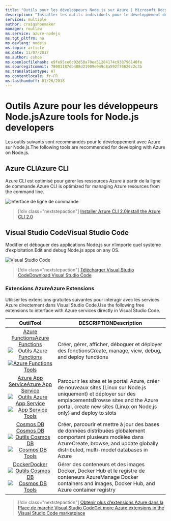 ```yaml
---
title: "Outils pour les développeurs Node.js sur Azure | Microsoft Docs"
description: "Installer les outils individuels pour le développement de Node.js sur Azure"
services: multiple
author: craigshoemaker
manager: routlaw
ms.service: azure-nodejs
ms.tgt_pltfrm: na
ms.devlang: nodejs
ms.topic: article
ms.date: 11/07/2017
ms.author: cshoe
ms.openlocfilehash: e9fe95ce6c02d50a70ea51284174c938796148fe
ms.sourcegitcommit: 78001187db408d21909e949c8a592f76626c2c3b
ms.translationtype: HT
ms.contentlocale: fr-FR
ms.lasthandoff: 01/26/2018
---
```

# <a name="azure-tools-for-nodejs-developers"></a><span data-ttu-id="b0567-103">Outils Azure pour les développeurs Node.js</span><span class="sxs-lookup"><span data-stu-id="b0567-103">Azure tools for Node.js developers</span></span>
<span data-ttu-id="b0567-104">Les outils suivants sont recommandés pour le développement avec Azure sur Node.js.</span><span class="sxs-lookup"><span data-stu-id="b0567-104">The following tools are recommended for developing with Azure on Node.js.</span></span>

## <a name="azure-cli"></a><span data-ttu-id="b0567-105">Azure CLI</span><span class="sxs-lookup"><span data-stu-id="b0567-105">Azure CLI</span></span>
<span data-ttu-id="b0567-106">Azure CLI est optimisé pour gérer les ressources Azure à partir de la ligne de commande.</span><span class="sxs-lookup"><span data-stu-id="b0567-106">Azure CLI is optimized for managing Azure resources from the command line.</span></span>

![Interface de ligne de commande](media/node-azure-tools/cli.png)
 
> [!div class="nextstepaction"]
> [<span data-ttu-id="b0567-108">Installer Azure CLI 2.0</span><span class="sxs-lookup"><span data-stu-id="b0567-108">Install the Azure CLI 2.0</span></span>](https://docs.microsoft.com/cli/azure/install-az-cli2)

## <a name="visual-studio-code"></a><span data-ttu-id="b0567-109">Visual Studio Code</span><span class="sxs-lookup"><span data-stu-id="b0567-109">Visual Studio Code</span></span>
<span data-ttu-id="b0567-110">Modifier et déboguer des applications Node.js sur n’importe quel système d’exploitation.</span><span class="sxs-lookup"><span data-stu-id="b0567-110">Edit and debug Node.js apps on any OS.</span></span>

![Visual Studio Code](media/node-azure-tools/vs-code.png)

> [!div class="nextstepaction"]
> [<span data-ttu-id="b0567-112">Télécharger Visual Studio Code</span><span class="sxs-lookup"><span data-stu-id="b0567-112">Download Visual Studio Code</span></span>](https://code.visualstudio.com)

### <a name="azure-extensions"></a><span data-ttu-id="b0567-113">Extensions Azure</span><span class="sxs-lookup"><span data-stu-id="b0567-113">Azure Extensions</span></span>
<span data-ttu-id="b0567-114">Utiliser les extensions gratuites suivantes pour interagir avec les services Azure directement dans Visual Studio Code.</span><span class="sxs-lookup"><span data-stu-id="b0567-114">Use the following free extensions to interface with Azure services directly in Visual Studio Code.</span></span>

| <span data-ttu-id="b0567-115">Outil</span><span class="sxs-lookup"><span data-stu-id="b0567-115">Tool</span></span> | <span data-ttu-id="b0567-116">DESCRIPTION</span><span class="sxs-lookup"><span data-stu-id="b0567-116">Description</span></span>  |
|:---------:|---------|
| [<span data-ttu-id="b0567-117">Azure Functions</span><span class="sxs-lookup"><span data-stu-id="b0567-117">Azure Functions</span></span>](https://marketplace.visualstudio.com/items?itemName=ms-azuretools.vscode-azurefunctions) <br> <span data-ttu-id="b0567-118">[![Outils Azure Functions](media/node-azure-tools/icon-azure-functions.png)](https://marketplace.visualstudio.com/items?itemName=ms-azuretools.vscode-azurefunctions)</span><span class="sxs-lookup"><span data-stu-id="b0567-118">[![Azure Functions Tools](media/node-azure-tools/icon-azure-functions.png)](https://marketplace.visualstudio.com/items?itemName=ms-azuretools.vscode-azurefunctions)</span></span> | <span data-ttu-id="b0567-119">Créer, gérer, afficher, déboguer et déployer des fonctions</span><span class="sxs-lookup"><span data-stu-id="b0567-119">Create, manage, view, debug, and deploy functions</span></span>|
| [<span data-ttu-id="b0567-120">Azure App Service</span><span class="sxs-lookup"><span data-stu-id="b0567-120">Azure App Service</span></span>](https://marketplace.visualstudio.com/items?itemName=ms-azuretools.vscode-azureappservice) <br> <span data-ttu-id="b0567-121">[![Outils Azure App Service](media/node-azure-tools/icon-azure-app-service.png)](https://marketplace.visualstudio.com/items?itemName=ms-azuretools.vscode-azureappservice)</span><span class="sxs-lookup"><span data-stu-id="b0567-121">[![App Service Tools](media/node-azure-tools/icon-azure-app-service.png)](https://marketplace.visualstudio.com/items?itemName=ms-azuretools.vscode-azureappservice)</span></span> | <span data-ttu-id="b0567-122">Parcourir les sites et le portail Azure, créer de nouveaux sites (Linux sur Node.js uniquement) et déployer sur des emplacements</span><span class="sxs-lookup"><span data-stu-id="b0567-122">Browse sites and the Azure portal, create new sites (Linux on Node.js only) and deploy to slots</span></span> |
| [<span data-ttu-id="b0567-123">Cosmos DB </span><span class="sxs-lookup"><span data-stu-id="b0567-123">Cosmos DB </span></span>](https://marketplace.visualstudio.com/items?itemName=ms-azuretools.vscode-cosmosdb)  <br> <span data-ttu-id="b0567-124">[![Outils Cosmos DB](media/node-azure-tools/icon-cosmos-db.png)](https://marketplace.visualstudio.com/items?itemName=ms-azuretools.vscode-cosmosdb)</span><span class="sxs-lookup"><span data-stu-id="b0567-124">[![Cosmos DB Tools](media/node-azure-tools/icon-cosmos-db.png)](https://marketplace.visualstudio.com/items?itemName=ms-azuretools.vscode-cosmosdb)</span></span>| <span data-ttu-id="b0567-125">Créer, parcourir et mettre à jour des bases de données distribuées globalement comportant plusieurs modèles dans Azure</span><span class="sxs-lookup"><span data-stu-id="b0567-125">Create, browse, and update globally distributed, multi-model databases in Azure</span></span> |
| [<span data-ttu-id="b0567-126">Docker</span><span class="sxs-lookup"><span data-stu-id="b0567-126">Docker</span></span>](https://marketplace.visualstudio.com/items?itemName=formulahendry.docker-explorer)   <br> <span data-ttu-id="b0567-127">[![Outils Cosmos DB](media/node-azure-tools/icon-docker.png)](https://marketplace.visualstudio.com/items?itemName=formulahendry.docker-explorer)</span><span class="sxs-lookup"><span data-stu-id="b0567-127">[![Cosmos DB Tools](media/node-azure-tools/icon-docker.png)](https://marketplace.visualstudio.com/items?itemName=formulahendry.docker-explorer)</span></span>| <span data-ttu-id="b0567-128">Gérer des conteneurs et des images Docker, Docker Hub et le registre de conteneurs Azure</span><span class="sxs-lookup"><span data-stu-id="b0567-128">Manage Docker containers and images, Docker Hub, and Azure container registry</span></span> |

> [!div class="nextstepaction"]
> [<span data-ttu-id="b0567-129">Obtenir plus d’extensions Azure dans la Place de marché Visual Studio Code</span><span class="sxs-lookup"><span data-stu-id="b0567-129">Get more Azure extensions in the Visual Studio Code marketplace</span></span>](https://marketplace.visualstudio.com/search?term=azure&target=VSCode&category=All%20categories&sortBy=Relevance)
